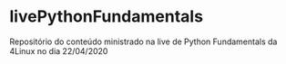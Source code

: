 # livePythonFundamentals
 Repositório do conteúdo ministrado na live de Python Fundamentals da 4Linux no dia 22/04/2020

